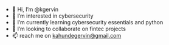 - 👋 Hi, I’m @kgervin
- 👀 I’m interested in cybersecurity
- 🌱 I’m currently learning cybersecurity essentials and python
- 💞️ I’m looking to collaborate on fintec projects
- 📫 reach me on kahundegervin@gmail.com

<!---
kgervin/kgervin is a ✨ special ✨ repository because its `README.md` (this file) appears on your GitHub profile.
You can click the Preview link to take a look at your changes.
--->
